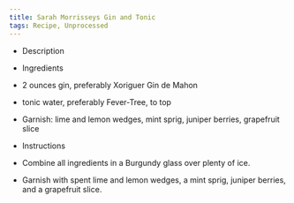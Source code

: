 ```yaml
---
title: Sarah Morrisseys Gin and Tonic
tags: Recipe, Unprocessed
---
```

- Description

- Ingredients
- 2 ounces gin, preferably Xoriguer Gin de Mahon
- tonic water, preferably Fever-Tree, to top
- Garnish: lime and lemon wedges, mint sprig, juniper berries, grapefruit slice
- Instructions
- Combine all ingredients in a Burgundy glass over plenty of ice.
- Garnish with spent lime and lemon wedges, a mint sprig, juniper berries, and a grapefruit slice.

